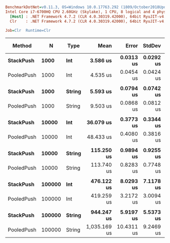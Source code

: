 ``` ini

BenchmarkDotNet=v0.11.3, OS=Windows 10.0.17763.292 (1809/October2018Update/Redstone5)
Intel Core i7-6700HQ CPU 2.60GHz (Skylake), 1 CPU, 8 logical and 4 physical cores
  [Host] : .NET Framework 4.7.2 (CLR 4.0.30319.42000), 64bit RyuJIT-v4.7.3324.0
  Clr    : .NET Framework 4.7.2 (CLR 4.0.30319.42000), 64bit RyuJIT-v4.7.3324.0

Job=Clr  Runtime=Clr  

```
|     Method |      N |   Type |         Mean |      Error |    StdDev | Ratio | RatioSD | Gen 0/1k Op | Gen 1/1k Op | Gen 2/1k Op | Allocated Memory/Op |
|----------- |------- |------- |-------------:|-----------:|----------:|------:|--------:|------------:|------------:|------------:|--------------------:|
|  **StackPush** |   **1000** |    **Int** |     **3.586 us** |  **0.0313 us** | **0.0292 us** |  **1.00** |    **0.00** |      **2.6779** |           **-** |           **-** |              **8433 B** |
| PooledPush |   1000 |    Int |     4.535 us |  0.0454 us | 0.0424 us |  1.26 |    0.01 |      0.0153 |           - |           - |                56 B |
|            |        |        |              |            |           |       |         |             |             |             |                     |
|  **StackPush** |   **1000** | **String** |     **5.593 us** |  **0.0794 us** | **0.0742 us** |  **1.00** |    **0.00** |      **5.2643** |           **-** |           **-** |             **16616 B** |
| PooledPush |   1000 | String |     9.503 us |  0.0868 us | 0.0812 us |  1.70 |    0.03 |      0.0153 |           - |           - |                56 B |
|            |        |        |              |            |           |       |         |             |             |             |                     |
|  **StackPush** |  **10000** |    **Int** |    **36.079 us** |  **0.3773 us** | **0.3344 us** |  **1.00** |    **0.00** |     **41.6260** |           **-** |           **-** |            **131435 B** |
| PooledPush |  10000 |    Int |    48.433 us |  0.4080 us | 0.3816 us |  1.34 |    0.02 |           - |           - |           - |                56 B |
|            |        |        |              |            |           |       |         |             |             |             |                     |
|  **StackPush** |  **10000** | **String** |   **115.250 us** |  **0.9894 us** | **0.9255 us** |  **1.00** |    **0.00** |     **41.6260** |     **41.6260** |     **41.6260** |            **262531 B** |
| PooledPush |  10000 | String |   113.740 us |  0.8283 us | 0.7748 us |  0.99 |    0.01 |           - |           - |           - |                57 B |
|            |        |        |              |            |           |       |         |             |             |             |                     |
|  **StackPush** | **100000** |    **Int** |   **476.122 us** |  **8.0293 us** | **7.1178 us** |  **1.00** |    **0.00** |    **168.9453** |    **126.9531** |    **126.4648** |           **1051659 B** |
| PooledPush | 100000 |    Int |   419.259 us |  3.2172 us | 3.0094 us |  0.88 |    0.01 |           - |           - |           - |                60 B |
|            |        |        |              |            |           |       |         |             |             |             |                     |
|  **StackPush** | **100000** | **String** |   **944.247 us** |  **5.9197 us** | **5.5373 us** |  **1.00** |    **0.00** |    **196.2891** |    **158.2031** |    **152.3438** |           **2101128 B** |
| PooledPush | 100000 | String | 1,035.169 us | 10.4311 us | 9.2469 us |  1.10 |    0.01 |           - |           - |           - |                64 B |
